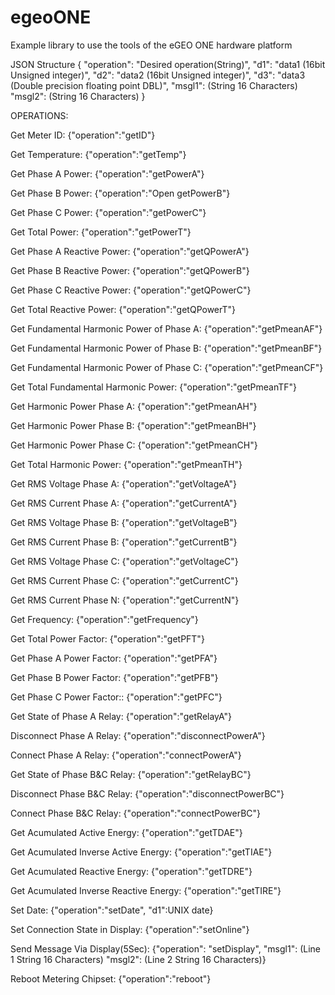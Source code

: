 # egeoONE
Example library to use the tools of the eGEO ONE hardware platform

JSON Structure
{
  "operation": "Desired operation(String)",
  "d1": "data1 (16bit Unsigned integer)",
  "d2": "data2 (16bit Unsigned integer)",
  "d3": "data3 (Double precision floating point DBL)",
  "msgl1": (String 16 Characters)
  "msgl2": (String 16 Characters) 
}


OPERATIONS:

Get Meter ID: {"operation":"getID"}

Get Temperature: {"operation":"getTemp"}
     
Get Phase A Power: {"operation":"getPowerA"}

Get Phase B Power: {"operation":"Open getPowerB"}

Get Phase C Power:  {"operation":"getPowerC"}

Get Total Power: {"operation":"getPowerT"}

Get Phase A Reactive Power: {"operation":"getQPowerA"}

Get Phase B Reactive Power: {"operation":"getQPowerB"}

Get Phase C Reactive Power: {"operation":"getQPowerC"}

Get Total Reactive Power: {"operation":"getQPowerT"}

Get Fundamental Harmonic Power of Phase A: {"operation":"getPmeanAF"}

Get Fundamental Harmonic Power of Phase B: {"operation":"getPmeanBF"}

Get Fundamental Harmonic Power of Phase C: {"operation":"getPmeanCF"}
      
Get Total Fundamental Harmonic Power: {"operation":"getPmeanTF"}

Get Harmonic Power Phase A: {"operation":"getPmeanAH"}

Get Harmonic Power Phase B: {"operation":"getPmeanBH"}

Get Harmonic Power Phase C: {"operation":"getPmeanCH"}

Get Total Harmonic Power: {"operation":"getPmeanTH"}

Get RMS Voltage Phase A: {"operation":"getVoltageA"}

Get RMS Current Phase A: {"operation":"getCurrentA"}

Get RMS Voltage Phase B: {"operation":"getVoltageB"}

Get RMS Current Phase B: {"operation":"getCurrentB"}

Get RMS Voltage Phase C: {"operation":"getVoltageC"}

Get RMS Current Phase C: {"operation":"getCurrentC"}
     
Get RMS Current Phase N: {"operation":"getCurrentN"}

Get Frequency: {"operation":"getFrequency"}

Get Total Power Factor: {"operation":"getPFT"}

Get Phase A Power Factor: {"operation":"getPFA"}

Get Phase B Power Factor: {"operation":"getPFB"}

Get Phase C Power Factor:: {"operation":"getPFC"}

Get State of Phase A Relay: {"operation":"getRelayA"}

Disconnect Phase A Relay: {"operation":"disconnectPowerA"}

Connect Phase A Relay: {"operation":"connectPowerA"}

Get State of Phase B&C Relay: {"operation":"getRelayBC"}

Disconnect Phase B&C Relay: {"operation":"disconnectPowerBC"}

Connect Phase B&C Relay: {"operation":"connectPowerBC"}

Get Acumulated Active Energy: {"operation":"getTDAE"}

Get Acumulated Inverse Active Energy: {"operation":"getTIAE"}
      
Get Acumulated Reactive Energy: {"operation":"getTDRE"}
        
Get Acumulated Inverse Reactive Energy: {"operation":"getTIRE"}

Set Date: {"operation":"setDate", "d1":UNIX date}
      
Set Connection State in Display: {"operation":"setOnline"}

Send Message Via Display(5Sec): {"operation": "setDisplay", "msgl1": (Line 1 String 16 Characters) "msgl2": (Line 2 String 16 Characters)}
      
Reboot Metering Chipset: {"operation":"reboot"} 

